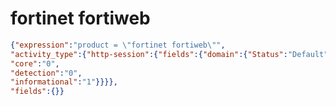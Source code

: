 fortinet fortiweb
=================

```JSON
{"expression":"product = \"fortinet fortiweb\"",
"activity_type":{"http-session":{"fields":{"domain":{"Status":"Default",
"core":"0",
"detection":"0",
"informational":"1"}}}},
"fields":{}}
```